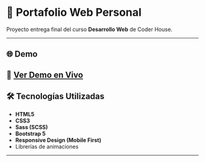 # 🎨 Portafolio Web Personal

Proyecto entrega final del curso **Desarrollo Web** de Coder House.

---

## 🌐 Demo

📍 [Ver Demo en Vivo](matias-fernandez-portfolio.netlify.app/) 
---

## 🛠️ Tecnologías Utilizadas

- **HTML5**
- **CSS3**
- **Sass (SCSS)**
- **Bootstrap 5**
- **Responsive Design (Mobile First)**
- Librerías de animaciones

---
